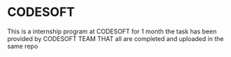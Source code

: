 # CODESOFT
This is a internship program at CODESOFT for 1 month the task has been provided by CODESOFT TEAM THAT all are completed and uploaded in the same repo
